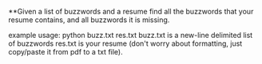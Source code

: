 
**Given a list of buzzwords and a resume find all the buzzwords that your resume contains, and all buzzwords it is missing.


example usage:  python buzz.txt res.txt
buzz.txt is a new-line delimited list of buzzwords
res.txt is your resume (don't worry about formatting, just copy/paste it from pdf to a txt file).




